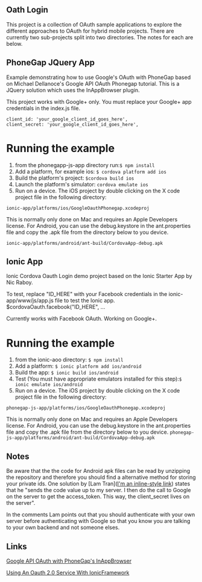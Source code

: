 ## Oath Login

This project is a collection of OAuth sample applications to explore the different approaches to OAuth for hybrid mobile projects.
There are currently two sub-projects split into two directories.  The notes for each are below.

## PhoneGap JQuery App

Example demonstrating how to use Google's OAuth with PhoneGap based on Michael Dellanoce's Google API OAuth Phonegap tutorial.
This is a JQuery solution which uses the InAppBrowser plugin. 

This project works with Google+ only.  You must replace your Google+ app credentials in the index.js file.

    client_id: 'your_google_client_id_goes_here',
    client_secret: 'your_google_client_id_goes_here',

# Running the example

1. from the phonegapp-js-app directory run:```$ npm install```
2. Add a platform, for example ios: ```$ cordova platform add ios```
3. Build the platform's project: ```$cordova build ios```
4. Launch the platform's simulator: ```cordova emulate ios```
5. Run on a device.  The iOS project by double clicking on the X code project file in the following directory:

``ionic-app/platforms/ios/GoogleOauthPhonegap.xcodeproj``

This is normally only done on Mac and requires an Apple Developers license.
For Android, you can use the debug.keystore in the ant.properties file and copy the .apk file from the directory below to you device. 

``ionic-app/platforms/android/ant-build/CordovaApp-debug.apk``


## Ionic App

Ionic Cordova Oauth Login demo project based on the Ionic Starter App by Nic Raboy.

To test, replace "ID_HERE" with your Facebook credentials in the ionic-app/www/js/app.js file to test the Ionic app.
$cordovaOauth.facebook("ID_HERE", ...

Currently works with Facebook OAuth.  Working on Google+.

# Running the example

1. from the ionic-aoo directory: ```$ npm install```
2. Add a platform: ```$ ionic platform add ios/android```
3. Build the app: ```$ ionic build ios/android```
4. Test (You must have appropriate emulators installed for this step):```$ ionic emulate ios/android```
5. Run on a device.  The iOS project by double clicking on the X code project file in the following directory:

``phonegap-js-app/platforms/ios/GoogleOauthPhonegap.xcodeproj``

This is normally only done on Mac and requires an Apple Developers license.
For Android, you can use the debug.keystore in the ant.properties file and copy the .apk file from the directory below to you device. 
```phonegap-js-app/platforms/android/ant-build/CordovaApp-debug.apk```

## Notes

Be aware that the the code for Android apk files can be read by unzipping the repository and therefore you should find a alternative method for storing your private ids.  One solution by [Lam Tran]([I'm an inline-style link](https://www.google.com)) states that he "sends the code value up to my server. I then do the call to Google on the server to get the access_token. This way, the client_secret lives on the server".

In the comments Lam points out that you should authenticate with your own server before authenticating with Google so that you know you are talking to your own backend and not someone elses.

## Links

[Google API OAuth with PhoneGap's InAppBrowser](http://phonegap-tips.com/articles/google-api-oauth-with-phonegaps-inappbrowser.html)

[Using An Oauth 2.0 Service With IonicFramework](https://blog.nraboy.com/2014/07/using-oauth-2-0-service-ionicframework/)

